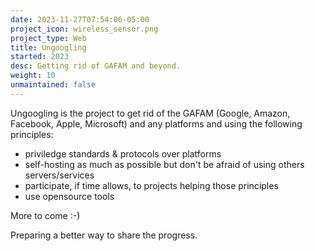 ```yaml
---
date: 2023-11-27T07:54:06-05:00
project_icon: wireless_sensor.png
project_type: Web
title: Ungoogling
started: 2023
desc: Getting rid of GAFAM and beyond.
weight: 10
unmaintained: false
---
```


Ungoogling is the project to get rid of the GAFAM (Google, Amazon, Facebook, Apple, Microsoft) and any platforms and using the following principles:

+ priviledge standards & protocols over platforms
+ self-hosting as much as possible but don't be afraid of using others servers/services
+ participate, if time allows, to projects helping those principles
+ use opensource tools


More to come :-)

Preparing a better way to share the progress.
